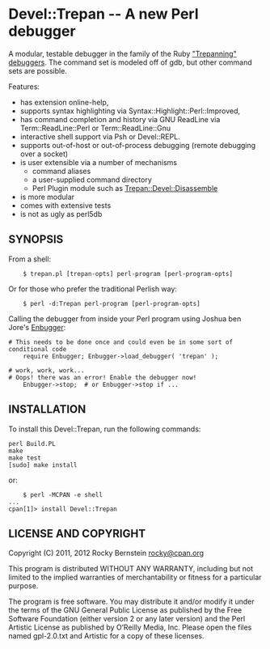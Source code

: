 Devel::Trepan -- A new Perl debugger
====================================

A modular, testable debugger in the family of the Ruby ["Trepanning"](https://github.com/rocky/rb-trepanning/wiki) [debuggers](https://github.com/rocky/rb-trepanning/wiki). The command set is modeled off of gdb, but other command sets are possible.

Features: 
* has extension online-help, 
* supports syntax highlighting via Syntax::Highlight::Perl::Improved, 
* has command completion and history via GNU ReadLine via Term::ReadLine::Perl or
Term::ReadLine::Gnu
* interactive shell support via Psh or Devel::REPL.
* supports out-of-host or out-of-process debugging (remote debugging over a socket)
* is user extensible via a number of mechanisms
    * command aliases
    * a user-supplied command directory
    * Perl Plugin module such as [Trepan::Devel::Disassemble](https://github.com/rocky/Perl-Devel-Trepan-Disassemble)
* is more modular
* comes with extensive tests
* is not as ugly as perl5db

SYNOPSIS
--------

From a shell: 

        $ trepan.pl [trepan-opts] perl-program [perl-program-opts]

Or for those who prefer the traditional Perlish way:

        $ perl -d:Trepan perl-program [perl-program-opts]

Calling the debugger from inside your Perl program using Joshua ben
Jore's [Enbugger](http://search.cpan.org/~jjore/Enbugger/):

	# This needs to be done once and could even be in some sort of conditional code
        require Enbugger; Enbugger->load_debugger( 'trepan' );

	# work, work, work...
	# Oops! there was an error! Enable the debugger now!
        Enbugger->stop;  # or Enbugger->stop if ... 

INSTALLATION
------------

To install this Devel::Trepan, run the following commands:

	perl Build.PL
	make
	make test
	[sudo] make install

or:

        $ perl -MCPAN -e shell
	...
	cpan[1]> install Devel::Trepan


LICENSE AND COPYRIGHT
---------------------

Copyright (C) 2011, 2012 Rocky Bernstein <rocky@cpan.org>

This program is distributed WITHOUT ANY WARRANTY, including but not
limited to the implied warranties of merchantability or fitness for a
particular purpose.

The program is free software. You may distribute it and/or modify it
under the terms of the GNU General Public License as published by the
Free Software Foundation (either version 2 or any later version) and
the Perl Artistic License as published by O’Reilly Media, Inc. Please
open the files named gpl-2.0.txt and Artistic for a copy of these
licenses.

